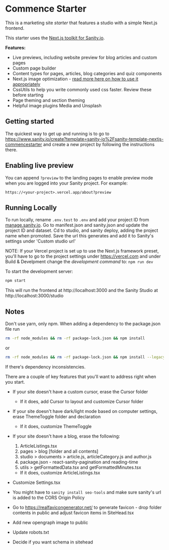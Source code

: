 # Commence Starter

This is a marketing site _starter_ that features a studio with a simple Next.js frontend.

This starter uses the [Next.js toolkit for Sanity.io](https://github.com/sanity-io/next-sanity).

**Features:**

- Live previews, including website preview for blog articles and custom pages
- Custom page builder
- Content types for pages, articles, blog categories and quiz components
- Next.js image optimization - [read more here on how to use it appropriately](https://dev.to/yago/understanding-next-image-13ff)
- CssUtils to help you write commonly used css faster. Review these before starting
- Page theming and section theming
- Helpful image plugins Media and Unsplash

## Getting started

The quickest way to get up and running is to go to https://www.sanity.io/create?template=sanity-io%2Fsanity-template-nextjs-commencestarter and create a new project by following the instructions there.

## Enabling live preview

You can append `?preview` to the landing pages to enable preview mode when you are logged into your Sanity project. For example:

`https://<your-project>.vercel.app/about?preview`

## Running Locally

To run locally, rename `.env.test` to `.env` and add your project ID from [manage.sanity.io](https://manage.sanity.io). Go to manifest.json and sanity.json and update the project ID and dataset. Cd to studio, and sanity deploy, adding the project name when promoted. Save the url this generates and add it to Sanity's settings under 'Custom studio url'

NOTE: If your Vercel project is set up to use the Next.js framework preset, you'll have to go to the project settings under https://vercel.com and under Build & Develpment change the _development command_ to: `npm run dev`

To start the development server:

```bash
npm start
```

This will run the frontend at http://localhost:3000 and the Sanity Studio at http://localhost:3000/studio

## Notes

Don't use yarn, only npm. When adding a dependency to the package.json file run

```bash
rm -rf node_modules && rm -rf package-lock.json && npm install
```

or

```bash
rm -rf node_modules && rm -rf package-lock.json && npm install --legacy-peer-deps
```

If there's dependency inconsistencies.

There are a couple of key features that you'll want to address right when you start.

- If your site doesn't have a custom cursor, erase the Cursor folder

  - If it does, add Cursor to layout and customize Cursor folder

- If your site doesn't have dark/light mode based on computer settings, erase ThemeToggle folder and <ThemeToggle /> declaration

  - If it does, customize ThemeToggle

- If your site doesn't have a blog, erase the following:

  1. ArticleListings.tsx
  2. pages > blog [folder and all contents]
  3. studio > documents > article.js, articleCategory.js and author.js
  4. package.json - react-sanity-pagination and reading-time
  5. utils > getFormattedData.tsx and getFormattedMinutes.tsx

  - If it does, customize ArticleListings.tsx

- Customize Settings.tsx

- You might have to `sanity install seo-tools` and make sure sanity's url is added to the CORS Origin Policy

- Go to https://realfavicongenerator.net/ to generate favicon - drop folder contents in public and adjust favicon items in SiteHead.tsx

- Add new opengraph image to public

- Update robots.txt

- Decide if you want schema in sitehead
